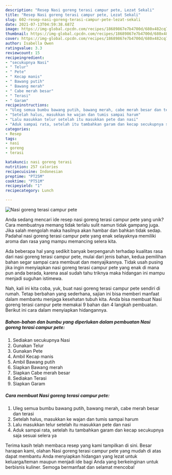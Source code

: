 ```yaml
---
description: "Resep Nasi goreng terasi campur pete, Lezat Sekali"
title: "Resep Nasi goreng terasi campur pete, Lezat Sekali"
slug: 602-resep-nasi-goreng-terasi-campur-pete-lezat-sekali
date: 2021-07-13T04:59:38.687Z
image: https://img-global.cpcdn.com/recipes/18689867e7b4700d/680x482cq70/nasi-goreng-terasi-campur-pete-foto-resep-utama.jpg
thumbnail: https://img-global.cpcdn.com/recipes/18689867e7b4700d/680x482cq70/nasi-goreng-terasi-campur-pete-foto-resep-utama.jpg
cover: https://img-global.cpcdn.com/recipes/18689867e7b4700d/680x482cq70/nasi-goreng-terasi-campur-pete-foto-resep-utama.jpg
author: Isabella Owen
ratingvalue: 3.3
reviewcount: 15
recipeingredient:
- "secukupnya Nasi"
- " Telur"
- " Pete"
- " Kecap manis"
- " Bawang putih"
- " Bawang merah"
- " Cabe merah besar"
- " Terasi"
- " Garam"
recipeinstructions:
- "Uleg semua bumbu bawang putih, bawang merah, cabe merah besar dan terasi"
- "Setelah halus, masukkan ke wajan dan tumis sampai harum"
- "Lalu masukkan telur setelah itu masukkan pete dan nasi"
- "Aduk sampai rata, setelah itu tambahkan garam dan kecap secukupnya saja sesuai selera ya"
categories:
- Resep
tags:
- nasi
- goreng
- terasi

katakunci: nasi goreng terasi 
nutrition: 257 calories
recipecuisine: Indonesian
preptime: "PT25M"
cooktime: "PT51M"
recipeyield: "1"
recipecategory: Lunch

---
```



![Nasi goreng terasi campur pete](https://img-global.cpcdn.com/recipes/18689867e7b4700d/680x482cq70/nasi-goreng-terasi-campur-pete-foto-resep-utama.jpg)

Anda sedang mencari ide resep nasi goreng terasi campur pete yang unik? Cara membuatnya memang tidak terlalu sulit namun tidak gampang juga. Jika salah mengolah maka hasilnya akan hambar dan bahkan tidak sedap. Padahal nasi goreng terasi campur pete yang enak selayaknya memiliki aroma dan rasa yang mampu memancing selera kita.



Ada beberapa hal yang sedikit banyak berpengaruh terhadap kualitas rasa dari nasi goreng terasi campur pete, mulai dari jenis bahan, kedua pemilihan bahan segar sampai cara membuat dan menyajikannya. Tidak usah pusing jika ingin menyiapkan nasi goreng terasi campur pete yang enak di mana pun anda berada, karena asal sudah tahu triknya maka hidangan ini mampu menjadi suguhan istimewa.


Nah, kali ini kita coba, yuk, buat nasi goreng terasi campur pete sendiri di rumah. Tetap berbahan yang sederhana, sajian ini bisa memberi manfaat dalam membantu menjaga kesehatan tubuh kita. Anda bisa membuat Nasi goreng terasi campur pete memakai 9 bahan dan 4 langkah pembuatan. Berikut ini cara dalam menyiapkan hidangannya.

<!--inarticleads1-->

##### Bahan-bahan dan bumbu yang diperlukan dalam pembuatan Nasi goreng terasi campur pete:

1. Sediakan secukupnya Nasi
1. Gunakan  Telur
1. Gunakan  Pete
1. Ambil  Kecap manis
1. Ambil  Bawang putih
1. Siapkan  Bawang merah
1. Siapkan  Cabe merah besar
1. Sediakan  Terasi
1. Siapkan  Garam




<!--inarticleads2-->

##### Cara membuat Nasi goreng terasi campur pete:

1. Uleg semua bumbu bawang putih, bawang merah, cabe merah besar dan terasi
1. Setelah halus, masukkan ke wajan dan tumis sampai harum
1. Lalu masukkan telur setelah itu masukkan pete dan nasi
1. Aduk sampai rata, setelah itu tambahkan garam dan kecap secukupnya saja sesuai selera ya




Terima kasih telah membaca resep yang kami tampilkan di sini. Besar harapan kami, olahan Nasi goreng terasi campur pete yang mudah di atas dapat membantu Anda menyiapkan hidangan yang lezat untuk keluarga/teman maupun menjadi ide bagi Anda yang berkeinginan untuk berbisnis kuliner. Semoga bermanfaat dan selamat mencoba!

